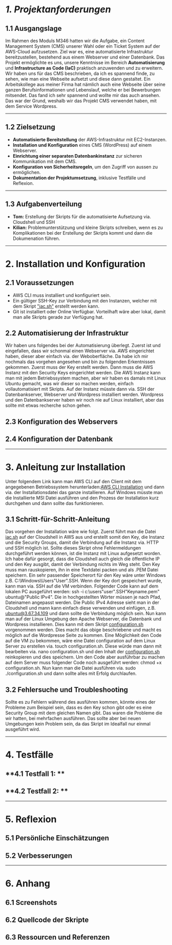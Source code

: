 # *1. Projektanforderungen*

## **1.1 Ausgangslage**  
Im Rahmen des Moduls M346 hatten wir die Aufgabe, ein Content Management System (CMS) unserer Wahl oder ein Ticket System auf der AWS-Cloud aufzusetzen. Ziel war es, eine automatisierte Infrastruktur bereitzustellen, bestehend aus einem Webserver und einer Datenbank. Das Projekt ermöglichte es uns, unsere Kenntnisse im Bereich **Automatisierung** und **Infrastructure as Code (IaC)** praktisch anzuwenden und zu erweitern. Wir haben uns für das CMS beschrieben, da ich es spannend finde, zu sehen, wie man eine Webseite aufsetzt und diese dann gestaltet. Ein Arbeitskollege aus meiner Firma hat nämlich auch eine Webseite über seine ganzen Berufsinformationen und Lebenslauf, welche er bei Bewerbungen mitsendet. Das fand ich sehr spannend und wollte mir das auch ansehen. Das war der Grund, weshalb wir das Projekt CMS verwendet haben, mit dem Service Wordpress.

---

## **1.2 Zielsetzung**  
- **Automatisierte Bereitstellung** der AWS-Infrastruktur mit EC2-Instanzen.  
- **Installation und Konfiguration** eines CMS (WordPress) auf einem Webserver.  
- **Einrichtung einer separaten Datenbankinstanz** zur sicheren Kommunikation mit dem CMS.  
- **Konfiguration von Sicherheitsregeln**, um den Zugriff von aussen zu ermöglichen.  
- **Dokumentation der Projektumsetzung**, inklusive Testfälle und Reflexion.

---

## **1.3 Aufgabenverteilung**  
- **Tom:** Erstellung der Skripts für die automatisierte Aufsetzung via. Cloudshell und SSH
- **Kilian:** Problemunterstützung und kleine Skripts schreiben, wenn es zu Komplikationen bei der Erstellung der Skripts kommt und dann die Dokumenation führen.

- ---

# **2. Installation und Konfiguration**  
## **2.1 Voraussetzungen**
- AWS CLI muss installiert und konfiguriert sein.
- Ein gültiger SSH-Key zur Verbindung mit den Instanzen, welcher mit dem Skript ["iac.sh"](./iac.sh) erstellt werden kann.
- Git ist installiert oder Online Verfügbar. Vorteilhaft wäre aber lokal, damit man alle Skripts gerade zur Verfügung hat.
## **2.2 Automatisierung der Infrastruktur** 
Wir haben uns folgendes bei der Automatisierung überlegt. Zuerst ist und eingefallen, dass wir schonmal einen Webserver via. AWS eingerichtet haben, dieser aber einfach via. der Weboberfläche. Da habe ich mir nochmals das vorgehen angesehen und bin zu folgenden Erkentnissen gekommen. Zuerst muss der Key erstellt werden. Dann muss die AWS Instanz mit den Security Keys eingerichtet werden. Die AWS Instanz kann man mit jedem Betriebssystem machen, aber wir haben es damals mit Linux Ubuntu gemacht, was wir dieser so machen werden, einfach vollautomatisiert mit Skripts. Auf der Instanz müsste dann via. SSH der Datenbankserver, Webserver und Wordpress installiert werden. Wordpress und den Datenbankserver haben wir noch nie auf Linux installiert, aber das sollte mit etwas recherche schon gehen.
## **2.3 Konfiguration des Webservers**  
## **2.4 Konfiguration der Datenbank**  

---

# **3. Anleitung zur Installation**  
Unter folgendem Link kann man AWS CLI auf den Client mit dem angegebenen Betriebssystem herunterladen:[AWS CLI Installation](https://docs.aws.amazon.com/cli/latest/userguide/getting-started-install.html#getting-started-install-instructions) und dann via. der Installationsdatei das ganze installieren. Auf Windows müsste man die Installierte MSI Datei ausführen und den Prozess der Installation kurz durchgehen und dann sollte das funktionieren.
## **3.1 Schritt-für-Schritt-Anleitung**  
Das vorgehen der Installation wäre wie folgt. Zuerst führt man die Datei [iac.sh](./iac.sh) auf der Cloudshell in AWS aus und erstellt somit den Key, die Instanz und die Security Groups, damit die Verbindung auf die Instanz via. HTTP und SSH möglich ist. Sollte dieses Skript ohne Fehlermeldungen durchgeführt werden können, ist die Instanz mit Linux aufgesetzt worden. Ich habe dafür gesorgt, dass die Cloudshell auch gleich die öffentliche IP und den Key ausgibt, damit der Verbindung nichts im Weg steht. Den Key muss man rauskopieren, ihn in eine Textdatei packen und als .PEM Datei speichern. Ein sehr passender Speicherort für den Key wäre unter Windows z.B. C:\Windows\Users\"User"\.SSH. Wenn der Key dort gespeichert wurde, kann man via. SSH auf die VM verbinden. Folgender Code kann auf dem lokalen PC ausgeführt werden: ssh -i c:\users\"user"\.SSH\"Keyname.pem" ubuntu@"Public IPv4". Die in hochgestellten Wörter müssen je nach Pfad, Dateinamen angepasst werden. Die Public IPv4 Adresse sieht man in der Cloudshell und mann kann einfach diese verwenden und einfügen, z.B. ubuntu@3.67.34.109 und dann sollte die Verbindung möglich sein. 
Nun kann man auf der Linux Umgebung den Apache Webserver, die Datenbank und Wordpress installieren. Dies kann mit dem Skript [configuration.sh](./configuration.sh) vorgenommen werden. Dies macht das obige beschriebene und macht es möglich auf die Wordpresse Seite zu kommen. Eine Möglichkeit den Code auf die VM zu bekommen, wäre eine Datei configuration auf dem Linux Server zu erstellen via. touch configuration.sh. Diese würde man dann mit bearbeiten via. nano configuration.sh und den Inhalt der [configuration.sh](./configuration.sh) reinkopieren und dies speichern. Um den Code aber ausführbar zu machen auf dem Server muss folgender Code noch ausgeführt werden: chmod +x configuration.sh. Nun kann man die Datei ausführen via. sudo ./configuration.sh und dann sollte alles mit Erfolg durchlaufen.
## **3.2 Fehlersuche und Troubleshooting**  
Sollte es zu Fehlern während des ausführen kommen, könnte eines der Probleme zum Beispiel sein, dass es den Key schon gibt oder es eine Security Group mit dem gleichen Namen gibt. Das waren die Probleme die wir hatten, bei mehrfachen ausführen. Das sollte aber bei neuen Umgebungen kein Problem sein, da das Skript im Idealfall nur einmal ausgeführt wird.

---

# **4. Testfälle**  
## **4.1 Testfall 1: **  
## **4.2 Testfall 2: **  

---

# **5. Reflexion**  
## **5.1 Persönliche Einschätzungen**  

## **5.2 Verbesserungen**  

---

# **6. Anhang**  
## **6.1 Screenshots**  
## **6.2 Quellcode der Skripte**  
## **6.3 Ressourcen und Referenzen**
